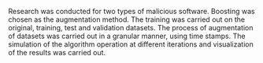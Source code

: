 
Research was conducted for two types of malicious software. Boosting was chosen as the augmentation method. The training was carried out on the original, training, test and validation datasets. The process of augmentation of datasets was carried out in a granular manner, using time stamps. The simulation of the algorithm operation at different iterations and visualization of the results was carried out.
